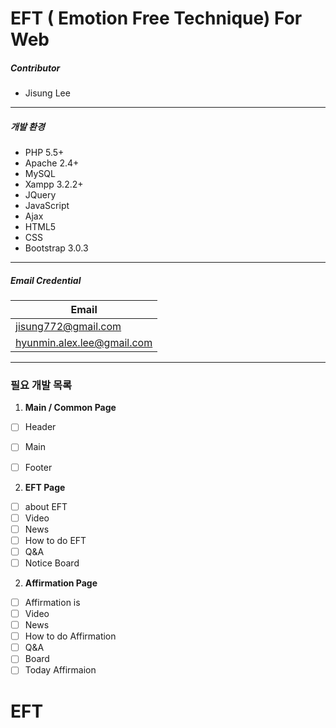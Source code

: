 ﻿# EFT ( Emotion Free Technique) For Web
##### Contributor
* Jisung Lee

----

##### 개발 환경

* PHP 5.5+
* Apache 2.4+
* MySQL
* Xampp 3.2.2+
* JQuery
* JavaScript
* Ajax
* HTML5
* CSS
* Bootstrap 3.0.3

-----

##### Email Credential
Email | 
------ |
jisung772@gmail.com | 
hyunmin.alex.lee@gmail.com | 

------
### 필요 개발 목록

1.  **Main / Common Page**
  - [ ]  Header
  - [ ]  Main
  - [ ]  Footer


2.  **EFT Page**
  - [ ] about EFT
  - [ ] Video
  - [ ] News
  - [ ] How to do EFT
  - [ ] Q&A
  - [ ] Notice Board
  
2.  **Affirmation Page**
  - [ ] Affirmation is
  - [ ] Video
  - [ ] News
  - [ ] How to do Affirmation
  - [ ] Q&A
  - [ ] Board
  - [ ] Today Affirmaion

# EFT
